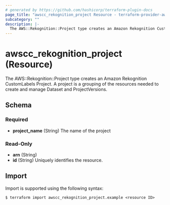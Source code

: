 ```yaml
---
# generated by https://github.com/hashicorp/terraform-plugin-docs
page_title: "awscc_rekognition_project Resource - terraform-provider-awscc"
subcategory: ""
description: |-
  The AWS::Rekognition::Project type creates an Amazon Rekognition CustomLabels Project. A project is a grouping of the resources needed to create and manage Dataset and ProjectVersions.
---
```


# awscc_rekognition_project (Resource)

The AWS::Rekognition::Project type creates an Amazon Rekognition CustomLabels Project. A project is a grouping of the resources needed to create and manage Dataset and ProjectVersions.



<!-- schema generated by tfplugindocs -->
## Schema

### Required

- **project_name** (String) The name of the project

### Read-Only

- **arn** (String)
- **id** (String) Uniquely identifies the resource.

## Import

Import is supported using the following syntax:

```shell
$ terraform import awscc_rekognition_project.example <resource ID>
```
